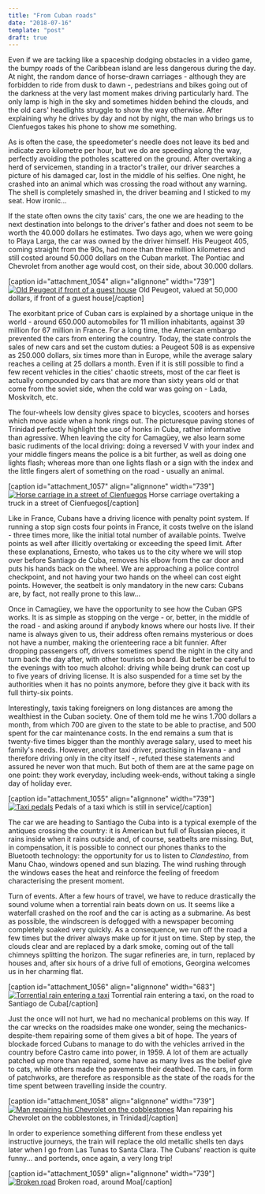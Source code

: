 ```yaml
---
title: "From Cuban roads"
date: "2018-07-16"
template: "post"
draft: true
---
```


Even if we are tacking like a spaceship dodging obstacles in a video game, the bumpy roads of the Caribbean island are less dangerous during the day. At night, the random dance of horse-drawn carriages - although they are forbidden to ride from dusk to dawn -, pedestrians and bikes going out of the darkness at the very last moment makes driving particularly hard. The only lamp is high in the sky and sometimes hidden behind the clouds, and the old cars' headlights struggle to show the way otherwise. After explaining why he drives by day and not by night, the man who brings us to Cienfuegos takes his phone to show me something.

As is often the case, the speedometer's needle does not leave its bed and indicate zero kilometre per hour, but we do are speeding along the way, perfectly avoiding the potholes scattered on the ground. After overtaking a herd of servicemen, standing in a tractor's trailer, our driver searches a picture of his damaged car, lost in the middle of his selfies. One night, he crashed into an animal which was crossing the road without any warning. The shell is completely smashed in, the driver beaming and I sticked to my seat. How ironic...

If the state often owns the city taxis' cars, the one we are heading to the next destination into belongs to the driver's father and does not seem to be worth the 40.000 dollars he estimates. Two days ago, when we were going to Playa Larga, the car was owned by the driver himself. His Peugeot 405, coming straight from the 90s, had more than three million kilometres and still costed around 50.000 dollars on the Cuban market. The Pontiac and Chevrolet from another age would cost, on their side, about 30.000 dollars.

\[caption id="attachment\_1054" align="alignnone" width="739"\][![Old Peugeot if front of a guest house](https://anothervyou.world/wp-content/uploads/2018/07/DSC_7495-1024x683.jpg)](https://anothervyou.world/wp-content/uploads/2018/07/DSC_7495.jpg) Old Peugeot, valued at 50,000 dollars, if front of a guest house\[/caption\]

The exorbitant price of Cuban cars is explained by a shortage unique in the world - around 650.000 automobiles for 11 million inhabitants, against 39 million for 67 million in France. For a long time, the American embargo prevented the cars from entering the country. Today, the state controls the sales of new cars and set the custom duties: a Peugeot 508 is as expensive as 250.000 dollars, six times more than in Europe, while the average salary reaches a ceiling at 25 dollars a month. Even if it is still possible to find a few recent vehicles in the cities' chaotic streets, most of the car fleet is actually compounded by cars that are more than sixty years old or that come from the soviet side, when the cold war was going on - Lada, Moskvitch, etc.

The four-wheels low density gives space to bicycles, scooters and horses which move aside when a honk rings out. The picturesque paving stones of Trinidad perfectly highlight the use of honks in Cuba, rather informative than agressive. When leaving the city for Camagüey, we also learn some basic rudiments of the local driving: doing a reversed V with your index and your middle fingers means the police is a bit further, as well as doing one lights flash; whereas more than one lights flash or a sign with the index and the little fingers alert of something on the road - usually an animal.

\[caption id="attachment\_1057" align="alignnone" width="739"\][![Horse carriage in a street of Cienfuegos](https://anothervyou.world/wp-content/uploads/2018/07/DSC_7673-1024x683.jpg)](https://anothervyou.world/wp-content/uploads/2018/07/DSC_7673.jpg) Horse carriage overtaking a truck in a street of Cienfuegos\[/caption\]

Like in France, Cubans have a driving licence with penalty point system. If running a stop sign costs four points in France, it costs twelve on the island - three times more, like the initial total number of available points. Twelve points as well after illicitly overtaking or exceeding the speed limit. After these explanations, Ernesto, who takes us to the city where we will stop over before Santiago de Cuba, removes his elbow from the car door and puts his hands back on the wheel. We are approaching a police control checkpoint, and not having your two hands on the wheel can cost eight points. However, the seatbelt is only mandatory in the new cars: Cubans are, by fact, not really prone to this law...

Once in Camagüey, we have the opportunity to see how the Cuban GPS works. It is as simple as stopping on the verge - or, better, in the middle of the road - and asking around if anybody knows where our hosts live. If their name is always given to us, their address often remains mysterious or does not have a number, making the orienteering race a bit funnier. After dropping passengers off, drivers sometimes spend the night in the city and turn back the day after, with other tourists on board. But better be careful to the evenings with too much alcohol: driving while being drunk can cost up to five years of driving license. It is also suspended for a time set by the authorities when it has no points anymore, before they give it back with its full thirty-six points.

Interestingly, taxis taking foreigners on long distances are among the wealthiest in the Cuban society. One of them told me he wins 1.700 dollars a month, from which 700 are given to the state to be able to practise, and 500 spent for the car maintenance costs. In the end remains a sum that is twenty-five times bigger than the monthly average salary, used to meet his family's needs. However, another taxi driver, practising in Havana - and therefore driving only in the city itself -, refuted these statements and assured he never won that much. But both of them are at the same page on one point: they work everyday, including week-ends, without taking a single day of holiday ever.

\[caption id="attachment\_1055" align="alignnone" width="739"\][![Taxi pedals](https://anothervyou.world/wp-content/uploads/2018/07/DSC_8044-1024x683.jpg)](https://anothervyou.world/wp-content/uploads/2018/07/DSC_8044.jpg) Pedals of a taxi which is still in service\[/caption\]

The car we are heading to Santiago the Cuba into is a typical exemple of the antiques crossing the country: it is American but full of Russian pieces, it rains inside when it rains outside and, of course, seatbelts are missing. But, in compensation, it is possible to connect our phones thanks to the Bluetooth technology: the opportunity for us to listen to _Clandestino_, from Manu Chao, windows opened and sun blazing. The wind rushing through the windows eases the heat and reinforce the feeling of freedom characterising the present moment.

Turn of events. After a few hours of travel, we have to reduce drastically the sound volume when a torrential rain beats down on us. It seems like a waterfall crashed on the roof and the car is acting as a submarine. As best as possible, the windscreen is defogged with a newspaper becoming completely soaked very quickly. As a consequence, we run off the road a few times but the driver always make up for it just on time. Step by step, the clouds clear and are replaced by a dark smoke, coming out of the tall chimneys splitting the horizon. The sugar refineries are, in turn, replaced by houses and, after six hours of a drive full of emotions, Georgina welcomes us in her charming flat.

\[caption id="attachment\_1056" align="alignnone" width="683"\][![Torrential rain entering a taxi](https://anothervyou.world/wp-content/uploads/2018/07/DSC_8146-683x1024.jpg)](https://anothervyou.world/wp-content/uploads/2018/07/DSC_8146.jpg) Torrential rain entering a taxi, on the road to Santiago de Cuba\[/caption\]

Just the once will not hurt, we had no mechanical problems on this way. If the car wrecks on the roadsides make one wonder, seing the mechanics-despite-them repairing some of them gives a bit of hope. The years of blockade forced Cubans to manage to do with the vehicles arrived in the country before Castro came into power, in 1959. A lot of them are actually patched up more than repaired, some have as many lives as the belief give to cats, while others made the pavements their deathbed. The cars, in form of patchworks, are therefore as responsible as the state of the roads for the time spent between travelling inside the country.

\[caption id="attachment\_1058" align="alignnone" width="739"\][![Man repairing his Chevrolet on the cobblestones](https://anothervyou.world/wp-content/uploads/2018/07/DSC_7971-1024x683.jpg)](https://anothervyou.world/wp-content/uploads/2018/07/DSC_7971.jpg) Man repairing his Chevrolet on the cobblestones, in Trinidad\[/caption\]

In order to experience something different from these endless yet instructive journeys, the train will replace the old metallic shells ten days later when I go from Las Tunas to Santa Clara. The Cubans' reaction is quite funny... and portends, once again, a very long trip!

\[caption id="attachment\_1059" align="alignnone" width="739"\][![Broken road](https://anothervyou.world/wp-content/uploads/2018/07/DSC_8671-1024x683.jpg)](https://anothervyou.world/wp-content/uploads/2018/07/DSC_8671.jpg) Broken road, around Moa\[/caption\]
